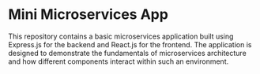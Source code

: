 # Mini Microservices App

This repository contains a basic microservices application built using Express.js for the backend and React.js for the frontend. The application is designed to demonstrate the fundamentals of microservices architecture and how different components interact within such an environment.
